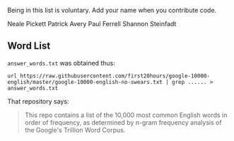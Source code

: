 Being in this list is voluntary. Add your name when you contribute code.

Neale Pickett
Patrick Avery
Paul Ferrell
Shannon Steinfadt

Word List
---------

`answer_words.txt` was obtained thus:

    url https://raw.githubusercontent.com/first20hours/google-10000-english/master/google-10000-english-no-swears.txt | grep ...... > answer_words.txt

That repository says:

> This repo contains a list of the 10,000 most common English words in order of frequency, as determined by n-gram frequency analysis of the Google's Trillion Word Corpus.
